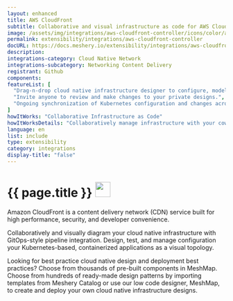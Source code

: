 ```yaml
---
layout: enhanced
title: AWS CloudFront
subtitle: Collaborative and visual infrastructure as code for AWS CloudFront
image: /assets/img/integrations/aws-cloudfront-controller/icons/color/aws-cloudfront-controller-color.svg
permalink: extensibility/integrations/aws-cloudfront-controller
docURL: https://docs.meshery.io/extensibility/integrations/aws-cloudfront-controller
description: 
integrations-category: Cloud Native Network
integrations-subcategory: Networking Content Delivery
registrant: Github
components: 
featureList: [
  "Drag-n-drop cloud native infrastructure designer to configure, model, and deploy your workloads.",
  "Invite anyone to review and make changes to your private designs.",
  "Ongoing synchronization of Kubernetes configuration and changes across any number of clusters."
]
howItWorks: "Collaborative Infrastructure as Code"
howItWorksDetails: "Collaboratively manage infrastructure with your coworkers synchronously sharing the same designs."
language: en
list: include
type: extensibility
category: integrations
display-title: "false"
---
```

<h1>{{ page.title }} <img src="{{ page.image }}" style="width: 35px; height: 35px;" /></h1>

<p>
Amazon CloudFront is a content delivery network (CDN) service built for high performance, security, and developer convenience.
</p>
<p>
    Collaboratively and visually diagram your cloud native infrastructure with GitOps-style pipeline integration. Design, test, and manage configuration your Kubernetes-based, containerized applications as a visual topology.
</p>
<p>
    Looking for best practice cloud native design and deployment best practices? Choose from thousands of pre-built components in MeshMap. Choose from hundreds of ready-made design patterns by importing templates from Meshery Catalog or use our low code designer, MeshMap, to create and deploy your own cloud native infrastructure designs.
</p>
